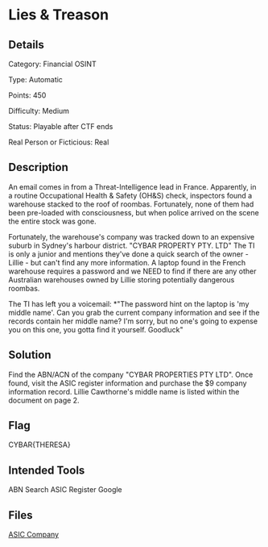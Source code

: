 # Lies & Treason

## Details

Category: Financial OSINT

Type: Automatic

Points: 450

Difficulty: Medium

Status: Playable after CTF ends

Real Person or Ficticious: Real

## Description 
An email comes in from a Threat-Intelligence lead in France. Apparently, in a routine Occupational Health & Safety (OH&S) check, inspectors found a warehouse stacked to the roof of roombas. Fortunately, none of them had been pre-loaded with consciousness, but when police arrived on the scene the entire stock was gone.

Fortunately, the warehouse's company was tracked down to an expensive suburb in Sydney's harbour district. "CYBAR PROPERTY PTY. LTD" The TI is only a junior and mentions they've done a quick search of the owner - Lillie - but can't find any more information. A laptop found in the French warehouse requires a password and we NEED to find if there are any other Australian warehouses owned by Lillie storing potentially dangerous roombas.

The TI has left you a voicemail: *"The password hint on the laptop is 'my middle name'. Can you grab the current company information and see if the records contain her middle name? I'm sorry, but no one's going to expense you on this one, you gotta find it yourself. Goodluck"

## Solution 

Find the ABN/ACN of the company "CYBAR PROPERTIES PTY LTD". Once found, visit the ASIC register information and purchase the $9 company information record. Lillie Cawthorne's middle name is listed within the document on page 2.

## Flag 
CYBAR{THERESA}

## Intended Tools 

ABN Search ASIC Register Google

## Files
[ASIC Company](https://github.com/mashmllo/ctf-writeups/blob/master/CYBAR%20OSINT/General/Lies%20%26%20Treason/lies_%26_treason.pdf)
